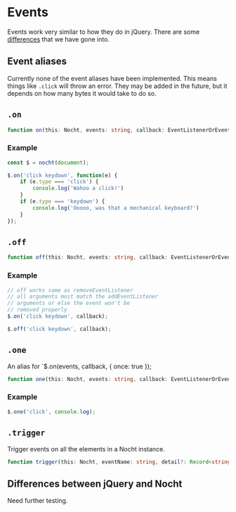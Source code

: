 # Events

Events work very similar to how they do in jQuery. There are some [differences](/differences#the-api) that we have gone into.

## Event aliases

Currently none of the event aliases have been implemented. This means things like `.click` will throw an error. They may be added in the future, but it depends on how many bytes it would take to do so.

## `.on`

```ts
function on(this: Nocht, events: string, callback: EventListenerOrEventListenerObject, options?: AddEventListenerOptions): Nocht
```

### Example

```ts
const $ = nocht(document);

$.on('click keydown', function(e) {
    if (e.type === 'click') {
        console.log('Wahoo a click!')
    }
    if (e.type === 'keydown') {
        console.log('Ooooo, was that a mechanical keyboard?')
    }
});
```

## `.off`

```ts
function off(this: Nocht, events: string, callback: EventListenerOrEventListenerObject, options?: AddEventListenerOptions): Nocht;
```

### Example

```ts
// off works same as removeEventListener
// all arguments must match the addEventListener
// arguments or else the event won't be
// removed properly
$.on('click keydown', callback);

$.off('click keydown', callback);
```

## `.one`

An alias for `$.on(events, callback, { once: true });

```ts
function one(this: Nocht, events: string, callback: EventListenerOrEventListenerObject, options?: AddEventListenerOptions): Nocht;
```

### Example

```ts
$.one('click', console.log);
```

## `.trigger`

Trigger events on all the elements in a Nocht instance.

```ts
function trigger(this: Nocht, eventName: string, detail?: Record<string, any>): Nocht;
```

## Differences between jQuery and Nocht

Need further testing.